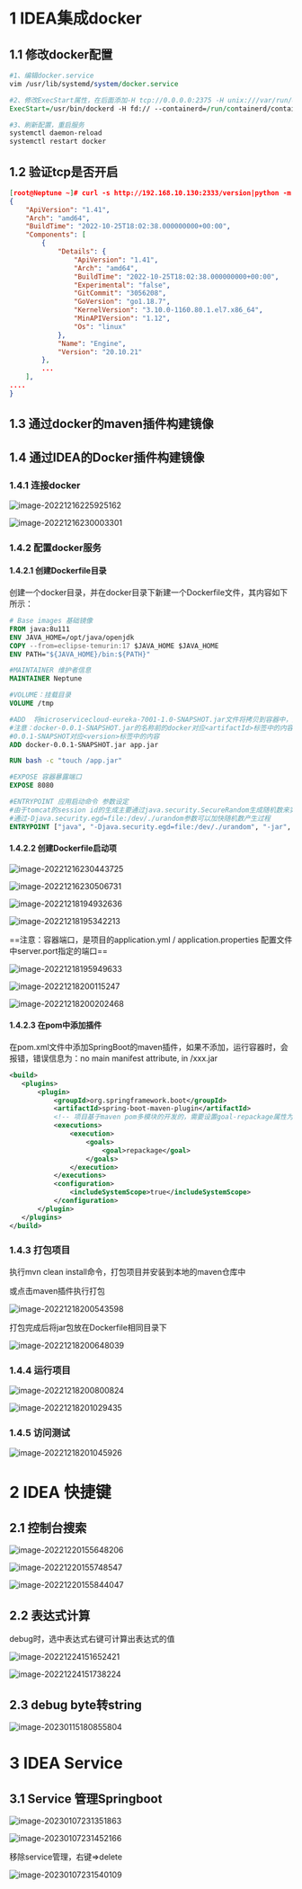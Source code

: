 # 1 IDEA集成docker

## 1.1 修改docker配置

```perl
#1、编辑docker.service
vim /usr/lib/systemd/system/docker.service

#2、修改ExecStart属性，在后面添加-H tcp://0.0.0.0:2375 -H unix:///var/run/docker.sock
ExecStart=/usr/bin/dockerd -H fd:// --containerd=/run/containerd/containerd.sock -H tcp://0.0.0.0:2375 -H unix:///var/run/docker.sock

#3、刷新配置，重启服务
systemctl daemon-reload
systemctl restart docker
```

## 1.2 **验证tcp是否开启**

```json
[root@Neptune ~]# curl -s http://192.168.10.130:2333/version|python -m json.tool
{
    "ApiVersion": "1.41",
    "Arch": "amd64",
    "BuildTime": "2022-10-25T18:02:38.000000000+00:00",
    "Components": [
        {
            "Details": {
                "ApiVersion": "1.41",
                "Arch": "amd64",
                "BuildTime": "2022-10-25T18:02:38.000000000+00:00",
                "Experimental": "false",
                "GitCommit": "3056208",
                "GoVersion": "go1.18.7",
                "KernelVersion": "3.10.0-1160.80.1.el7.x86_64",
                "MinAPIVersion": "1.12",
                "Os": "linux"
            },
            "Name": "Engine",
            "Version": "20.10.21"
        },
        ...
    ],
....
}
```

## 1.3 通过docker的maven插件构建镜像

## 1.4 通过IDEA的Docker插件构建镜像

### 1.4.1 连接docker

![image-20221216225925162](../images/image-20221216225925162.png)

![image-20221216230003301](../images/image-20221216230003301.png)

### 1.4.2 配置docker服务

#### 1.4.2.1 创建Dockerfile目录

创建一个docker目录，并在docker目录下新建一个Dockerfile文件，其内容如下所示：

```dockerfile
# Base images 基础镜像
FROM java:8u111
ENV JAVA_HOME=/opt/java/openjdk
COPY --from=eclipse-temurin:17 $JAVA_HOME $JAVA_HOME
ENV PATH="${JAVA_HOME}/bin:${PATH}"

#MAINTAINER 维护者信息
MAINTAINER Neptune

#VOLUME：挂载目录
VOLUME /tmp

#ADD  将microservicecloud-eureka-7001-1.0-SNAPSHOT.jar文件将拷贝到容器中，默认拷贝到根路径下
#注意：docker-0.0.1-SNAPSHOT.jar的名称前的docker对应<artifactId>标签中的内容，
#0.0.1-SNAPSHOT对应<version>标签中的内容
ADD docker-0.0.1-SNAPSHOT.jar app.jar

RUN bash -c "touch /app.jar"

#EXPOSE 容器暴露端口
EXPOSE 8080

#ENTRYPOINT 应用启动命令 参数设定
#由于tomcat的session id的生成主要通过java.security.SecureRandom生成随机数来实现，导致启动过程很慢
#通过-Djava.security.egd=file:/dev/./urandom参数可以加快随机数产生过程
ENTRYPOINT ["java", "-Djava.security.egd=file:/dev/./urandom", "-jar", "/app.jar"]
```

#### 1.4.2.2  **创建Dockerfile启动项**

![image-20221216230443725](../images/image-20221216230443725.png)

![image-20221216230506731](../images/image-20221216230506731.png)

![image-20221218194932636](../images/image-20221218194932636.png)

![image-20221218195342213](../images/image-20221218195342213.png)

==注意：容器端口，是项目的application.yml / application.properties 配置文件中server.port指定的端口==

![image-20221218195949633](../images/image-20221218195949633.png)

![image-20221218200115247](../images/image-20221218200115247.png)

![image-20221218200202468](../images/image-20221218200202468.png)

#### 1.4.2.3 在pom中添加插件

在pom.xml文件中添加SpringBoot的maven插件，如果不添加，运行容器时，会报错，错误信息为：no main manifest attribute, in /xxx.jar

```xml
<build>
   <plugins>
       <plugin>
           <groupId>org.springframework.boot</groupId>
           <artifactId>spring-boot-maven-plugin</artifactId>
           <!-- 项目基于maven pom多模块的开发的，需要设置goal-repackage属性为true，否则打包后文件依赖文件没有一起打包，然后镜像内没有可以运行的程序文件 -->
           <executions>
               <execution>
                   <goals>
                       <goal>repackage</goal>
                   </goals>
               </execution>
           </executions>
           <configuration>
               <includeSystemScope>true</includeSystemScope>
           </configuration>
       </plugin>
   </plugins>
</build>
```

### 1.4.3 打包项目

执行mvn clean install命令，打包项目并安装到本地的maven仓库中

或点击maven插件执行打包

![image-20221218200543598](../images/image-20221218200543598.png)

打包完成后将jar包放在Dockerfile相同目录下

![image-20221218200648039](../images/image-20221218200648039.png)

### 1.4.4  运行项目

![image-20221218200800824](../images/image-20221218200800824.png)

![image-20221218201029435](../images/image-20221218201029435.png)

### 1.4.5 访问测试

![image-20221218201045926](../images/image-20221218201045926.png)

# 2 IDEA 快捷键

## 2.1 控制台搜索

![image-20221220155648206](../images/image-20221220155648206.png)

![image-20221220155748547](../images/image-20221220155748547.png)

![image-20221220155844047](../images/image-20221220155844047.png)

## 2.2 表达式计算

debug时，选中表达式右键可计算出表达式的值

![image-20221224151652421](../images/image-20221224151652421.png)

![image-20221224151738224](../images/image-20221224151738224.png)

## 2.3 debug byte转string

![image-20230115180855804](../images/image-20230115180855804.png)

# 3 IDEA Service

## 3.1 Service 管理Springboot

![image-20230107231351863](../images/image-20230107231351863.png)

![image-20230107231452166](../images/image-20230107231452166.png)

移除service管理，右键=>delete

![image-20230107231540109](../images/image-20230107231540109.png)